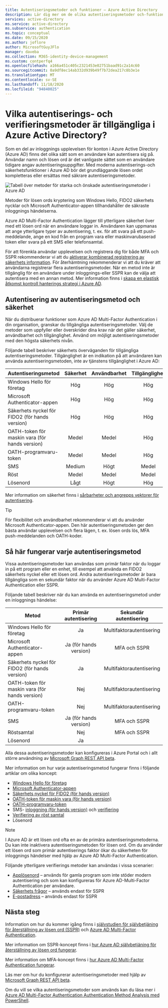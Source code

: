 ```yaml
---
title: Autentiseringsmetoder och funktioner – Azure Active Directory
description: Lär dig mer om de olika autentiseringsmetoder och-funktioner som finns i Azure Active Directory för att förbättra och säkra inloggnings händelser
services: active-directory
ms.service: active-directory
ms.subservice: authentication
ms.topic: conceptual
ms.date: 09/15/2020
ms.author: joflore
author: MicrosoftGuyJFlo
manager: daveba
ms.collection: M365-identity-device-management
ms.custom: contperfq4
ms.openlocfilehash: a166a451c405c2321453e02751baad91c2a14c60
ms.sourcegitcommit: 0a9df8ec14ab332d939b49f7b72dea217c8b3e1e
ms.translationtype: MT
ms.contentlocale: sv-SE
ms.lasthandoff: 11/18/2020
ms.locfileid: "94840025"
---
```

# <a name="what-authentication-and-verification-methods-are-available-in-azure-active-directory"></a>Vilka autentiserings- och verifieringsmetoder är tillgängliga i Azure Active Directory?

Som en del av inloggnings upplevelsen för konton i Azure Active Directory (Azure AD) finns det olika sätt som en användare kan autentisera sig på. Användar namn och lösen ord är det vanligaste sättet som en användare tidigare angav autentiseringsuppgifter. Med moderna autentiserings-och säkerhetsfunktioner i Azure AD bör det grundläggande lösen ordet kompletteras eller ersättas med säkrare autentiseringsmetoder.

![Tabell över metoder för starka och önskade autentiseringsmetoder i Azure AD](media/concept-authentication-methods/authentication-methods.png)

Metoder för lösen ords kryptering som Windows Hello, FIDO2 säkerhets nycklar och Microsoft Authenticator-appen tillhandahåller de säkraste inloggnings händelserna.

Azure AD Multi-Factor Authentication lägger till ytterligare säkerhet över med ett lösen ord när en användare loggar in. Användaren kan uppmanas att ange ytterligare typer av autentisering, t. ex. för att svara på ett push-meddelande, ange en kod från en program vara eller maskinvarubaserad token eller svara på ett SMS eller telefonsamtal.

För att förenkla användar upplevelsen och registrera dig för både MFA och SSPR rekommenderar vi att du [aktiverar kombinerad registrering av säkerhets information](howto-registration-mfa-sspr-combined.md). För återhämtning rekommenderar vi att du kräver att användarna registrerar flera autentiseringsmetoder. När en metod inte är tillgänglig för en användare under inloggnings-eller SSPR kan de välja att autentisera med en annan metod. Mer information finns i [skapa en elastisk åtkomst kontroll hanterings strategi i Azure AD](concept-resilient-controls.md).

## <a name="authentication-method-strength-and-security"></a>Autentisering av autentiseringsmetod och säkerhet

När du distribuerar funktioner som Azure AD Multi-Factor Authentication i din organisation, granskar du tillgängliga autentiseringsmetoder. Välj de metoder som uppfyller eller överskrider dina krav när det gäller säkerhet, användbarhet och tillgänglighet. Använd om möjligt autentiseringsmetoder med den högsta säkerhets nivån.

Följande tabell beskriver säkerhets överväganden för tillgängliga autentiseringsmetoder. Tillgänglighet är en indikation på att användaren kan använda autentiseringsmetoden, inte av tjänstens tillgänglighet i Azure AD:

| Autentiseringsmetod          | Säkerhet | Användbarhet | Tillgänglighet |
|--------------------------------|:--------:|:---------:|:------------:|
| Windows Hello för företag     | Hög     | Hög      | Hög         |
| Microsoft Authenticator-appen    | Hög     | Hög      | Hög         |
| Säkerhets nyckel för FIDO2 (för hands version)   | Hög     | Hög      | Hög         |
| OATH-token för maskin vara (för hands version) | Medel   | Medel    | Hög         |
| OATH-programvaru-token           | Medel   | Medel    | Hög         |
| SMS                            | Medium   | Högt      | Medel       |
| Röst                          | Medel   | Medel    | Medel       |
| Lösenord                       | Lågt      | Högt      | Hög         |

Mer information om säkerhet finns i [sårbarheter och angrepps vektorer för autentisering](https://techcommunity.microsoft.com/t5/azure-active-directory-identity/all-your-creds-are-belong-to-us/ba-p/855124).

> [!TIP]
> För flexibilitet och användbarhet rekommenderar vi att du använder Microsoft Authenticator-appen. Den här autentiseringsmetoden ger den bästa användar upplevelsen och flera lägen, t. ex. lösen ords lös, MFA push-meddelanden och OATH-koder.

## <a name="how-each-authentication-method-works"></a>Så här fungerar varje autentiseringsmetod

Vissa autentiseringsmetoder kan användas som primär faktor när du loggar in på ett program eller en enhet, till exempel att använda en FIDO2 säkerhets nyckel eller ett lösen ord. Andra autentiseringsmetoder är bara tillgängliga som en sekundär faktor när du använder Azure AD Multi-Factor Authentication eller SSPR.

Följande tabell beskriver när du kan använda en autentiseringsmetod under en inloggnings händelse:

| Metod                         | Primär autentisering | Sekundär autentisering  |
|--------------------------------|:----------------------:|:-------------------------:|
| Windows Hello för företag     | Ja                    | Multifaktorautentisering                       |
| Microsoft Authenticator-appen    | Ja (för hands version)          | MFA och SSPR              |
| Säkerhets nyckel för FIDO2 (för hands version)   | Ja                    | Multifaktorautentisering                       |
| OATH-token för maskin vara (för hands version) | Nej                     | Multifaktorautentisering                       |
| OATH-programvaru-token           | Nej                     | Multifaktorautentisering                       |
| SMS                            | Ja (för hands version)          | MFA och SSPR              |
| Röstsamtal                     | Nej                     | MFA och SSPR              |
| Lösenord                       | Ja                    |                           |

Alla dessa autentiseringsmetoder kan konfigureras i Azure Portal och i allt större användning av [Microsoft Graph REST API beta](/graph/api/resources/authenticationmethods-overview?view=graph-rest-beta).

Mer information om hur varje autentiseringsmetod fungerar finns i följande artiklar om olika koncept:

* [Windows Hello för företag](/windows/security/identity-protection/hello-for-business/hello-overview)
* [Microsoft Authenticator-appen](concept-authentication-authenticator-app.md)
* [Säkerhets nyckel för FIDO2 (för hands version)](concept-authentication-passwordless.md#fido2-security-keys)
* [OATH-token för maskin vara (för hands version)](concept-authentication-oath-tokens.md#oath-hardware-tokens-preview)
* [OATH-programvaru-token](concept-authentication-oath-tokens.md#oath-software-tokens)
* SMS- [inloggning (för hands version)](howto-authentication-sms-signin.md) och [verifiering](concept-authentication-phone-options.md#mobile-phone-verification)
* [Verifiering av röst samtal](concept-authentication-phone-options.md)
* Lösenord

> [!NOTE]
> I Azure AD är ett lösen ord ofta en av de primära autentiseringsmetoderna. Du kan inte inaktivera autentiseringsmetoden för lösen ord. Om du använder ett lösen ord som primär autentiserings faktor ökar du säkerheten för inloggnings händelser med hjälp av Azure AD Multi-Factor Authentication.

Följande ytterligare verifierings metoder kan användas i vissa scenarier:

* [Applösenord](howto-mfa-app-passwords.md) – används för gamla program som inte stöder modern autentisering och som kan konfigureras för Azure AD-Multi-Factor Authentication per användare.
* [Säkerhets frågor](concept-authentication-security-questions.md) – används endast för SSPR
* [E-postadress](concept-sspr-howitworks.md#authentication-methods) – används endast för SSPR

## <a name="next-steps"></a>Nästa steg

Information om hur du kommer igång finns i [självstudien för självbetjäning för återställning av lösen ord (SSPR)][tutorial-sspr] och [Azure AD Multi-Factor Authentication][tutorial-azure-mfa].

Mer information om SSPR-koncept finns i [hur Azure AD självbetjäning för återställning av lösen ord fungerar][concept-sspr].

Mer information om MFA-koncept finns i [hur Azure AD Multi-Factor Authentication fungerar][concept-mfa].

Läs mer om hur du konfigurerar autentiseringsmetoder med hjälp av [Microsoft Graph REST API beta](/graph/api/resources/authenticationmethods-overview?view=graph-rest-beta).

Om du vill se vilka autentiseringsmetoder som används kan du läsa mer i [Azure AD Multi-Factor Authentication Authentication Method Analysis med PowerShell](/samples/azure-samples/azure-mfa-authentication-method-analysis/azure-mfa-authentication-method-analysis/).

<!-- INTERNAL LINKS -->
[tutorial-sspr]: tutorial-enable-sspr.md
[tutorial-azure-mfa]: tutorial-enable-azure-mfa.md
[concept-sspr]: concept-sspr-howitworks.md
[concept-mfa]: concept-mfa-howitworks.md
